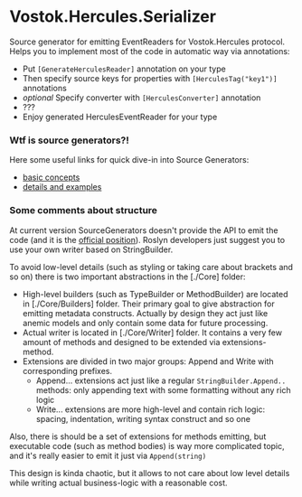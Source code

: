# Vostok.Hercules.Serializer

Source generator for emitting EventReaders for Vostok.Hercules protocol. 
Helps you to implement most of the code in automatic way via annotations:
- Put `[GenerateHerculesReader]` annotation on your type
- Then specify source keys for properties with `[HerculesTag("key1")]` annotations
- _optional_ Specify converter with `[HerculesConverter]` annotation
- ???
- Enjoy generated HerculesEventReader for your type

### Wtf is source generators?!

Here some useful links for quick dive-in into Source Generators:
- [basic concepts](https://github.com/dotnet/roslyn/blob/main/docs/features/incremental-generators.md)
- [details and examples](https://github.com/dotnet/roslyn/blob/main/docs/features/incremental-generators.cookbook.md)

### Some comments about structure

At current version SourceGenerators doesn't provide the API to emit the code 
(and it is the [official position](https://github.com/dotnet/roslyn/blob/main/docs/features/incremental-generators.cookbook.md#use-an-indented-text-writer-not-syntaxnodes-for-generation)). 
Roslyn developers just suggest you to use your own writer based on StringBuilder.

To avoid low-level details (such as styling or taking care about brackets and so on) there is two important abstractions in the [./Core] folder:
- High-level builders (such as TypeBuilder or MethodBuilder) are located in [./Core/Builders] folder. 
  Their primary goal to give abstraction for emitting metadata constructs. 
  Actually by design they act just like anemic models and only contain some data for future processing.
- Actual writer is located in [./Core/Writer] folder. It contains a very few amount of methods and designed to be extended via extensions-method.
- Extensions are divided in two major groups: Append and Write with corresponding prefixes. 
  - Append... extensions act just like a regular `StringBuilder.Append..` methods: only appending text with some formatting without any rich logic
  - Write... extensions are more high-level and contain rich logic: spacing, indentation, writing syntax construct and so one

Also, there is should be a set of extensions for methods emitting, 
but executable code (such as method bodies) is way more complicated topic, 
and it's really easier to emit it just via `Append(string)`

This design is kinda chaotic, but it allows to not care about low level details while writing actual business-logic with a reasonable cost.